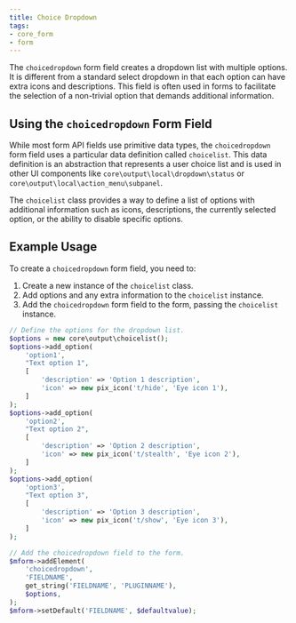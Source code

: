 ```yaml
---
title: Choice Dropdown
tags:
- core_form
- form
---
```


The `choicedropdown` form field creates a dropdown list with multiple options. It is different from a standard select dropdown in that each option can have extra icons and descriptions. This field is often used in forms to facilitate the selection of a non-trivial option that demands additional information.

## Using the `choicedropdown` Form Field

While most form API fields use primitive data types, the `choicedropdown` form field uses a particular data definition called `choicelist`. This data definition is an abstraction that represents a user choice list and is used in other UI components like `core\output\local\dropdown\status` or `core\output\local\action_menu\subpanel`.

The `choicelist` class provides a way to define a list of options with additional information such as icons, descriptions, the currently selected option, or the ability to disable specific options.

## Example Usage

To create a `choicedropdown` form field, you need to:

1. Create a new instance of the `choicelist` class.
1. Add options and any extra information to the `choicelist` instance.
1. Add the `choicedropdown` form field to the form, passing the `choicelist` instance.

```php
// Define the options for the dropdown list.
$options = new core\output\choicelist();
$options->add_option(
    'option1',
    "Text option 1",
    [
        'description' => 'Option 1 description',
        'icon' => new pix_icon('t/hide', 'Eye icon 1'),
    ]
);
$options->add_option(
    'option2',
    "Text option 2",
    [
        'description' => 'Option 2 description',
        'icon' => new pix_icon('t/stealth', 'Eye icon 2'),
    ]
);
$options->add_option(
    'option3',
    "Text option 3",
    [
        'description' => 'Option 3 description',
        'icon' => new pix_icon('t/show', 'Eye icon 3'),
    ]
);

// Add the choicedropdown field to the form.
$mform->addElement(
    'choicedropdown',
    'FIELDNAME',
    get_string('FIELDNAME', 'PLUGINNAME'),
    $options,
);
$mform->setDefault('FIELDNAME', $defaultvalue);
```
